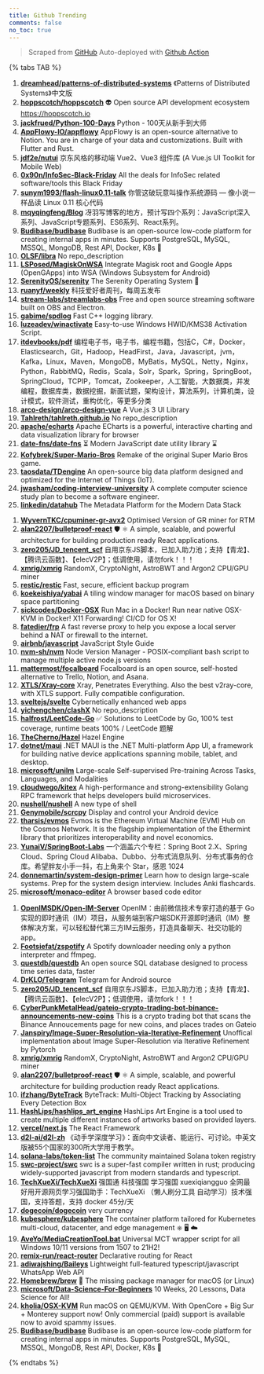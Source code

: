 ```yaml
---
title: Github Trending
comments: false
no_toc: true
---
```


> Scraped from [GitHub](https://github.com/trending)
Auto-deployed with [Github Action](https://docs.github.com/en/actions)

{% tabs TAB %}
<!-- tab Daily -->
1. [**dreamhead/patterns-of-distributed-systems**](https://github.com/dreamhead/patterns-of-distributed-systems)
《Patterns of Distributed Systems》中文版
2. [**hoppscotch/hoppscotch**](https://github.com/hoppscotch/hoppscotch)
👽 Open source API development ecosystem https://hoppscotch.io
3. [**jackfrued/Python-100-Days**](https://github.com/jackfrued/Python-100-Days)
Python - 100天从新手到大师
4. [**AppFlowy-IO/appflowy**](https://github.com/AppFlowy-IO/appflowy)
AppFlowy is an open-source alternative to Notion. You are in charge of your data and customizations. Built with Flutter and Rust.
5. [**jdf2e/nutui**](https://github.com/jdf2e/nutui)
京东风格的移动端 Vue2、Vue3 组件库 (A Vue.js UI Toolkit for Mobile Web)
6. [**0x90n/InfoSec-Black-Friday**](https://github.com/0x90n/InfoSec-Black-Friday)
All the deals for InfoSec related software/tools this Black Friday
7. [**sunym1993/flash-linux0.11-talk**](https://github.com/sunym1993/flash-linux0.11-talk)
你管这破玩意叫操作系统源码 — 像小说一样品读 Linux 0.11 核心代码
8. [**mqyqingfeng/Blog**](https://github.com/mqyqingfeng/Blog)
冴羽写博客的地方，预计写四个系列：JavaScript深入系列、JavaScript专题系列、ES6系列、React系列。
9. [**Budibase/budibase**](https://github.com/Budibase/budibase)
Budibase is an open-source low-code platform for creating internal apps in minutes. Supports PostgreSQL, MySQL, MSSQL, MongoDB, Rest API, Docker, K8s 🚀
10. [**OLSF/libra**](https://github.com/OLSF/libra)
No repo_description
11. [**LSPosed/MagiskOnWSA**](https://github.com/LSPosed/MagiskOnWSA)
Integrate Magisk root and Google Apps (OpenGApps) into WSA (Windows Subsystem for Android)
12. [**SerenityOS/serenity**](https://github.com/SerenityOS/serenity)
The Serenity Operating System 🐞
13. [**ruanyf/weekly**](https://github.com/ruanyf/weekly)
科技爱好者周刊，每周五发布
14. [**stream-labs/streamlabs-obs**](https://github.com/stream-labs/streamlabs-obs)
Free and open source streaming software built on OBS and Electron.
15. [**gabime/spdlog**](https://github.com/gabime/spdlog)
Fast C++ logging library.
16. [**luzeadev/winactivate**](https://github.com/luzeadev/winactivate)
Easy-to-use Windows HWID/KMS38 Activation Script.
17. [**itdevbooks/pdf**](https://github.com/itdevbooks/pdf)
编程电子书，电子书，编程书籍，包括C，C#，Docker，Elasticsearch，Git，Hadoop，HeadFirst，Java，Javascript，jvm，Kafka，Linux，Maven，MongoDB，MyBatis，MySQL，Netty，Nginx，Python，RabbitMQ，Redis，Scala，Solr，Spark，Spring，SpringBoot，SpringCloud，TCPIP，Tomcat，Zookeeper，人工智能，大数据类，并发编程，数据库类，数据挖掘，新面试题，架构设计，算法系列，计算机类，设计模式，软件测试，重构优化，等更多分类
18. [**arco-design/arco-design-vue**](https://github.com/arco-design/arco-design-vue)
A Vue.js 3 UI Library
19. [**Tahlreth/tahlreth.github.io**](https://github.com/Tahlreth/tahlreth.github.io)
No repo_description
20. [**apache/echarts**](https://github.com/apache/echarts)
Apache ECharts is a powerful, interactive charting and data visualization library for browser
21. [**date-fns/date-fns**](https://github.com/date-fns/date-fns)
⏳ Modern JavaScript date utility library ⌛️
22. [**Kofybrek/Super-Mario-Bros**](https://github.com/Kofybrek/Super-Mario-Bros)
Remake of the original Super Mario Bros game.
23. [**taosdata/TDengine**](https://github.com/taosdata/TDengine)
An open-source big data platform designed and optimized for the Internet of Things (IoT).
24. [**jwasham/coding-interview-university**](https://github.com/jwasham/coding-interview-university)
A complete computer science study plan to become a software engineer.
25. [**linkedin/datahub**](https://github.com/linkedin/datahub)
The Metadata Platform for the Modern Data Stack
<!-- endtab -->
<!-- tab Weekly -->
1. [**WyvernTKC/cpuminer-gr-avx2**](https://github.com/WyvernTKC/cpuminer-gr-avx2)
Optimised Version of GR miner for RTM
2. [**alan2207/bulletproof-react**](https://github.com/alan2207/bulletproof-react)
🛡️ ⚛️ A simple, scalable, and powerful architecture for building production ready React applications.
3. [**zero205/JD_tencent_scf**](https://github.com/zero205/JD_tencent_scf)
自用京东JS脚本，已加入助力池；支持【青龙】、【腾讯云函数】、【elecV2P】；低调使用，请勿fork！！！
4. [**xmrig/xmrig**](https://github.com/xmrig/xmrig)
RandomX, CryptoNight, AstroBWT and Argon2 CPU/GPU miner
5. [**restic/restic**](https://github.com/restic/restic)
Fast, secure, efficient backup program
6. [**koekeishiya/yabai**](https://github.com/koekeishiya/yabai)
A tiling window manager for macOS based on binary space partitioning
7. [**sickcodes/Docker-OSX**](https://github.com/sickcodes/Docker-OSX)
Run Mac in a Docker! Run near native OSX-KVM in Docker! X11 Forwarding! CI/CD for OS X!
8. [**fatedier/frp**](https://github.com/fatedier/frp)
A fast reverse proxy to help you expose a local server behind a NAT or firewall to the internet.
9. [**airbnb/javascript**](https://github.com/airbnb/javascript)
JavaScript Style Guide
10. [**nvm-sh/nvm**](https://github.com/nvm-sh/nvm)
Node Version Manager - POSIX-compliant bash script to manage multiple active node.js versions
11. [**mattermost/focalboard**](https://github.com/mattermost/focalboard)
Focalboard is an open source, self-hosted alternative to Trello, Notion, and Asana.
12. [**XTLS/Xray-core**](https://github.com/XTLS/Xray-core)
Xray, Penetrates Everything. Also the best v2ray-core, with XTLS support. Fully compatible configuration.
13. [**sveltejs/svelte**](https://github.com/sveltejs/svelte)
Cybernetically enhanced web apps
14. [**yichengchen/clashX**](https://github.com/yichengchen/clashX)
No repo_description
15. [**halfrost/LeetCode-Go**](https://github.com/halfrost/LeetCode-Go)
✅ Solutions to LeetCode by Go, 100% test coverage, runtime beats 100% / LeetCode 题解
16. [**TheCherno/Hazel**](https://github.com/TheCherno/Hazel)
Hazel Engine
17. [**dotnet/maui**](https://github.com/dotnet/maui)
.NET MAUI is the .NET Multi-platform App UI, a framework for building native device applications spanning mobile, tablet, and desktop.
18. [**microsoft/unilm**](https://github.com/microsoft/unilm)
Large-scale Self-supervised Pre-training Across Tasks, Languages, and Modalities
19. [**cloudwego/kitex**](https://github.com/cloudwego/kitex)
A high-performance and strong-extensibility Golang RPC framework that helps developers build microservices.
20. [**nushell/nushell**](https://github.com/nushell/nushell)
A new type of shell
21. [**Genymobile/scrcpy**](https://github.com/Genymobile/scrcpy)
Display and control your Android device
22. [**tharsis/evmos**](https://github.com/tharsis/evmos)
Evmos is the Ethereum Virtual Machine (EVM) Hub on the Cosmos Network. It is the flagship implementation of the Ethermint library that prioritizes interoperability and novel economics.
23. [**YunaiV/SpringBoot-Labs**](https://github.com/YunaiV/SpringBoot-Labs)
一个涵盖六个专栏：Spring Boot 2.X、Spring Cloud、Spring Cloud Alibaba、Dubbo、分布式消息队列、分布式事务的仓库。希望胖友小手一抖，右上角来个 Star，感恩 1024
24. [**donnemartin/system-design-primer**](https://github.com/donnemartin/system-design-primer)
Learn how to design large-scale systems. Prep for the system design interview. Includes Anki flashcards.
25. [**microsoft/monaco-editor**](https://github.com/microsoft/monaco-editor)
A browser based code editor
<!-- endtab -->
<!-- tab Monthly -->
1. [**OpenIMSDK/Open-IM-Server**](https://github.com/OpenIMSDK/Open-IM-Server)
OpenIM：由前微信技术专家打造的基于 Go 实现的即时通讯（IM）项目，从服务端到客户端SDK开源即时通讯（IM）整体解决方案，可以轻松替代第三方IM云服务，打造具备聊天、社交功能的app。
2. [**Footsiefat/zspotify**](https://github.com/Footsiefat/zspotify)
A Spotify downloader needing only a python interpreter and ffmpeg.
3. [**questdb/questdb**](https://github.com/questdb/questdb)
An open source SQL database designed to process time series data, faster
4. [**DrKLO/Telegram**](https://github.com/DrKLO/Telegram)
Telegram for Android source
5. [**zero205/JD_tencent_scf**](https://github.com/zero205/JD_tencent_scf)
自用京东JS脚本，已加入助力池；支持【青龙】、【腾讯云函数】、【elecV2P】；低调使用，请勿fork！！！
6. [**CyberPunkMetalHead/gateio-crypto-trading-bot-binance-announcements-new-coins**](https://github.com/CyberPunkMetalHead/gateio-crypto-trading-bot-binance-announcements-new-coins)
This is a crypto trading bot that scans the Binance Annoucements page for new coins, and places trades on Gateio
7. [**Janspiry/Image-Super-Resolution-via-Iterative-Refinement**](https://github.com/Janspiry/Image-Super-Resolution-via-Iterative-Refinement)
Unoffical implementation about Image Super-Resolution via Iterative Refinement by Pytorch
8. [**xmrig/xmrig**](https://github.com/xmrig/xmrig)
RandomX, CryptoNight, AstroBWT and Argon2 CPU/GPU miner
9. [**alan2207/bulletproof-react**](https://github.com/alan2207/bulletproof-react)
🛡️ ⚛️ A simple, scalable, and powerful architecture for building production ready React applications.
10. [**ifzhang/ByteTrack**](https://github.com/ifzhang/ByteTrack)
ByteTrack: Multi-Object Tracking by Associating Every Detection Box
11. [**HashLips/hashlips_art_engine**](https://github.com/HashLips/hashlips_art_engine)
HashLips Art Engine is a tool used to create multiple different instances of artworks based on provided layers.
12. [**vercel/next.js**](https://github.com/vercel/next.js)
The React Framework
13. [**d2l-ai/d2l-zh**](https://github.com/d2l-ai/d2l-zh)
《动手学深度学习》：面向中文读者、能运行、可讨论。中英文版被55个国家的300所大学用于教学。
14. [**solana-labs/token-list**](https://github.com/solana-labs/token-list)
The community maintained Solana token registry
15. [**swc-project/swc**](https://github.com/swc-project/swc)
swc is a super-fast compiler written in rust; producing widely-supported javascript from modern standards and typescript.
16. [**TechXueXi/TechXueXi**](https://github.com/TechXueXi/TechXueXi)
强国通 科技强国 学习强国 xuexiqiangguo 全网最好用开源网页学习强国助手：TechXueXi （懒人刷分工具 自动学习）技术强国，支持答题，支持 docker 45分/天
17. [**dogecoin/dogecoin**](https://github.com/dogecoin/dogecoin)
very currency
18. [**kubesphere/kubesphere**](https://github.com/kubesphere/kubesphere)
The container platform tailored for Kubernetes multi-cloud, datacenter, and edge management ⎈ 🖥 ☁️
19. [**AveYo/MediaCreationTool.bat**](https://github.com/AveYo/MediaCreationTool.bat)
Universal MCT wrapper script for all Windows 10/11 versions from 1507 to 21H2!
20. [**remix-run/react-router**](https://github.com/remix-run/react-router)
Declarative routing for React
21. [**adiwajshing/Baileys**](https://github.com/adiwajshing/Baileys)
Lightweight full-featured typescript/javascript WhatsApp Web API
22. [**Homebrew/brew**](https://github.com/Homebrew/brew)
🍺 The missing package manager for macOS (or Linux)
23. [**microsoft/Data-Science-For-Beginners**](https://github.com/microsoft/Data-Science-For-Beginners)
10 Weeks, 20 Lessons, Data Science for All!
24. [**kholia/OSX-KVM**](https://github.com/kholia/OSX-KVM)
Run macOS on QEMU/KVM. With OpenCore + Big Sur + Monterey support now! Only commercial (paid) support is available now to avoid spammy issues.
25. [**Budibase/budibase**](https://github.com/Budibase/budibase)
Budibase is an open-source low-code platform for creating internal apps in minutes. Supports PostgreSQL, MySQL, MSSQL, MongoDB, Rest API, Docker, K8s 🚀
<!-- endtab -->
{% endtabs %}
